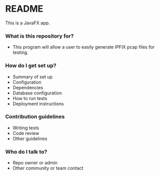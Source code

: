 # README #

This is a JavaFX app.

### What is this repository for? ###

* This program will allow a user to easily generate IPFIX pcap files for testing.

### How do I get set up? ###

* Summary of set up
* Configuration
* Dependencies
* Database configuration
* How to run tests
* Deployment instructions

### Contribution guidelines ###

* Writing tests
* Code review
* Other guidelines

### Who do I talk to? ###

* Repo owner or admin
* Other community or team contact